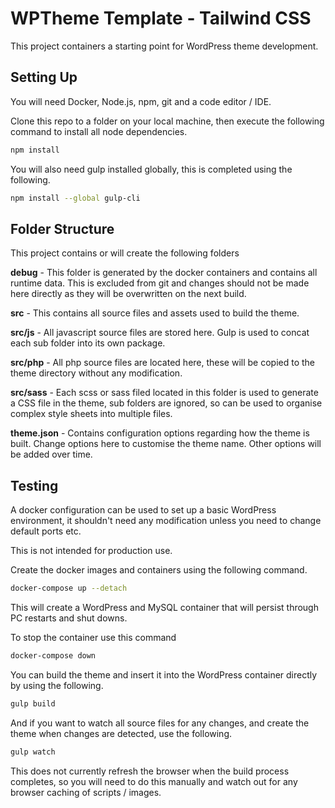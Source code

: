 # WPTheme Template - Tailwind CSS

This project containers a starting point for WordPress theme development.

## Setting Up

You will need Docker, Node.js, npm, git and a code editor / IDE.

Clone this repo to a folder on your local machine, then execute the following command to install all node dependencies.

```sh
npm install
```

You will also need gulp installed globally, this is completed using the following.

```sh
npm install --global gulp-cli
```

## Folder Structure

This project contains or will create the following folders

**debug** - This folder is generated by the docker containers and contains all runtime data. This is excluded from git and changes should not be made here directly as they will be overwritten on the next build.

**src** - This contains all source files and assets used to build the theme.

**src/js** - All javascript source files are stored here. Gulp is used to concat each sub folder into its own package.

**src/php** - All php source files are located here, these will be copied to the theme directory without any modification.

**src/sass** - Each scss or sass filed located in this folder is used to generate a CSS file in the theme, sub folders are ignored, so can be used to organise complex style sheets into multiple files.

**theme.json** - Contains configuration options regarding how the theme is built. Change options here to customise the theme name. Other options will be added over time.

## Testing

A docker configuration can be used to set up a basic WordPress environment, it shouldn't need any modification unless you need to change default ports etc.

This is not intended for production use.

Create the docker images and containers using the following command.

```sh
docker-compose up --detach
```

This will create a WordPress and MySQL container that will persist through PC restarts and shut downs.

To stop the container use this command

```sh
docker-compose down
```

You can build the theme and insert it into the WordPress container directly by using the following.

```sh
gulp build
```

And if you want to watch all source files for any changes, and create the theme when changes are detected, use the following.

```sh
gulp watch
```

This does not currently refresh the browser when the build process completes, so you will need to do this manually and watch out for any browser caching of scripts / images.
